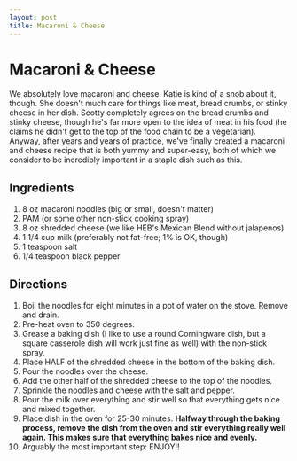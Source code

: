 ```yaml
---
layout: post
title: Macaroni & Cheese
---
```


# Macaroni & Cheese
We absolutely love macaroni and cheese. Katie is kind of a snob about it, though. 
She doesn't much care for things like meat, bread crumbs, or stinky cheese in her
dish. Scotty completely agrees on the bread crumbs and stinky cheese, though he's 
far more open to the idea of meat in his food (he claims he didn't get to the top of
the food chain to be a vegetarian). Anyway, after years and years of practice, we've
finally created a macaroni and cheese recipe that is both yummy and super-easy, both
of which we consider to be incredibly important in a staple dish such as this. 

## Ingredients
1. 8 oz macaroni noodles (big or small, doesn't matter)
1. PAM (or some other non-stick cooking spray)
1. 8 oz shredded cheese (we like HEB's Mexican Blend without jalapenos)
1. 1 1/4 cup milk (preferably not fat-free; 1% is OK, though)
1. 1 teaspoon salt
1. 1/4 teaspoon black pepper

## Directions
1. Boil the noodles for eight minutes in a pot of water on the stove. Remove and drain.
1. Pre-heat oven to 350 degrees.
1. Grease a baking dish (I like to use a round Corningware dish, but a square casserole dish will work just fine as well)
with the non-stick spray.
1. Place HALF of the shredded cheese in the bottom of the baking dish.
1. Pour the noodles over the cheese.
1. Add the other half of the shredded cheese to the top of the noodles.
1. Sprinkle the noodles and cheese with the salt and pepper.
1. Pour the milk over everything and stir well so that everything gets nice and mixed together.
1. Place dish in the oven for 25-30 minutes. **Halfway through the baking process, remove the 
dish from the oven and stir everything really well again. This makes sure that everything 
bakes nice and evenly.**
1. Arguably the most important step: ENJOY!!